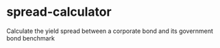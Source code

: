 # spread-calculator
Calculate the yield spread between a corporate bond and its government bond benchmark
